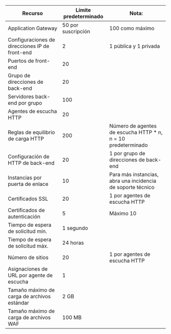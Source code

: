 | Recurso | Límite predeterminado | Nota: |
| --- | --- | --- |
| Application Gateway |50 por suscripción | 100 como máximo |
| Configuraciones de direcciones IP de front-end |2 |1 pública y 1 privada |
| Puertos de front-end |20 | |
| Grupo de direcciones de back-end |20 | |
| Servidores back-end por grupo |100 | |
| Agentes de escucha HTTP |20 | |
| Reglas de equilibrio de carga HTTP |200 |Número de agentes de escucha HTTP * n, n = 10 predeterminado |
| Configuración de HTTP de back-end |20 |1 por grupo de direcciones de back-end |
| Instancias por puerta de enlace |10 | Para más instancias, abra una incidencia de soporte técnico |
| Certificados SSL |20 |1 por agentes de escucha HTTP |
| Certificados de autenticación |5 | Máximo 10 |
| Tiempo de espera de solicitud mín. |1 segundo | |
| Tiempo de espera de solicitud máx. |24 horas | |
| Número de sitios |20 |1 por agentes de escucha HTTP |
| Asignaciones de URL por agente de escucha |1 | |
| Tamaño máximo de carga de archivos estándar |2 GB | |
| Tamaño máximo de carga de archivos WAF |100 MB| |

